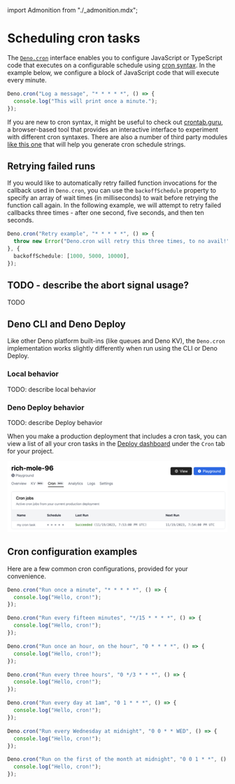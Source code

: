 import Admonition from "./_admonition.mdx";

# Scheduling cron tasks

<Admonition />

The [`Deno.cron`](https://deno.land/api?s=Deno.cron&unstable=) interface enables
you to configure JavaScript or TypeScript code that executes on a configurable
schedule using [cron syntax](https://en.wikipedia.org/wiki/Cron). In the example
below, we configure a block of JavaScript code that will execute every minute.

```ts
Deno.cron("Log a message", "* * * * *", () => {
  console.log("This will print once a minute.");
});
```

If you are new to cron syntax, it might be useful to check out
[crontab.guru](https://crontab.guru/), a browser-based tool that provides an
interactive interface to experiment with different cron syntaxes. There are also
a number of third party modules
[like this one](https://www.npmjs.com/package/cron-time-generator) that will
help you generate cron schedule strings.

## Retrying failed runs

If you would like to automatically retry failled function invocations for the
callback used in `Deno.cron`, you can use the `backoffSchedule` property to
specify an array of wait times (in milliseconds) to wait before retrying the
function call again. In the following example, we will attempt to retry failed
callbacks three times - after one second, five seconds, and then ten seconds.

```ts
Deno.cron("Retry example", "* * * * *", () => {
  throw new Error("Deno.cron will retry this three times, to no avail!");
}, {
  backoffSchedule: [1000, 5000, 10000],
});
```

## TODO - describe the abort signal usage?

TODO

## Deno CLI and Deno Deploy

Like other Deno platform built-ins (like queues and Deno KV), the `Deno.cron`
implementation works slightly differently when run using the CLI or Deno Deploy.

### Local behavior

TODO: describe local behavior

### Deno Deploy behavior

TODO: describe Deploy behavior

When you make a production deployment that includes a cron task, you can view a
list of all your cron tasks in the
[Deploy dashboard](https://dash.deno.com/projects) under the `Cron` tab for your
project.

![a listing of cron tasks in the Deno dashboard](./images/cron-tasks.png)

## Cron configuration examples

Here are a few common cron configurations, provided for your convenience.

```ts title="Run once a minute"
Deno.cron("Run once a minute", "* * * * *", () => {
  console.log("Hello, cron!");
});
```

```ts title="Run every fifteen minutes"
Deno.cron("Run every fifteen minutes", "*/15 * * * *", () => {
  console.log("Hello, cron!");
});
```

```ts title="Run once an hour, on the hour"
Deno.cron("Run once an hour, on the hour", "0 * * * *", () => {
  console.log("Hello, cron!");
});
```

```ts title="Run every three hours"
Deno.cron("Run every three hours", "0 */3 * * *", () => {
  console.log("Hello, cron!");
});
```

```ts title="Run every day at 1am"
Deno.cron("Run every day at 1am", "0 1 * * *", () => {
  console.log("Hello, cron!");
});
```

```ts title="Run every Wednesday at midnight"
Deno.cron("Run every Wednesday at midnight", "0 0 * * WED", () => {
  console.log("Hello, cron!");
});
```

```ts title="Run on the first of the month at midnight"
Deno.cron("Run on the first of the month at midnight", "0 0 1 * *", () => {
  console.log("Hello, cron!");
});
```

